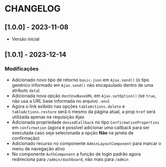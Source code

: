 # CHANGELOG

## [1.0.0] - 2023-11-08

- Versão inicial

## [1.0.1] - 2023-12-14

### Modificações

- Adicionado novo tipo de retorno `basic-json` em `Ajax.send()` (o tipo genérico informado em `Ajax.send()` não encapsulado dentro de uma atributo `data`)
- Adicionada nova opção `dontUseBaseURL` em `Ajax.setOption()` (se `true`, não usa a URL base informada no arquivo `.env`)
- Agora o link exibido nas opções `tableActions.delete` e `tableActions.restore` será o mesmo da página atual, a prop `href` será utilizada apenas na requisição Ajax
- Adicionada propriedade `deniedCallback` no tipo `ConfirmationProperties` em `confirmation` (agora é possível adicionar uma callback para ser executada caso seja selecionada a opção **Não** na janela de confirmação)
- Adicionado recurso no componente `AdminLayoutComponent` para marcar o menu de navegação ativo
- No componente `AuthComponent` a função de login padrão agora redireciona para `/admin/dashboard`, não mais para `/admin`
